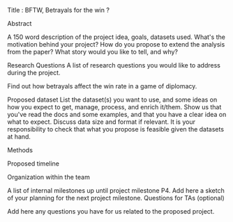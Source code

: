 Title : BFTW, Betrayals for the win ?

Abstract


A 150 word description of the project idea, goals, datasets used. What's the motivation behind your project? How do you propose to extend the analysis from the paper? What story would you like to tell, and why? 


Research Questions
A list of research questions you would like to address during the project.

Find out how betrayals affect the win rate in a game of diplomacy.


Proposed dataset
List the dataset(s) you want to use, and some ideas on how you expect to get, manage, process, and enrich it/them. Show us that you've read the docs and some examples, and that you have a clear idea on what to expect. Discuss data size and format if relevant. It is your responsibility to check that what you propose is feasible given the datasets at hand.

Methods

Proposed timeline

Organization within the team


A list of internal milestones up until project milestone P4. Add here a sketch of your planning for the next project milestone.
Questions for TAs (optional)

Add here any questions you have for us related to the proposed project.
